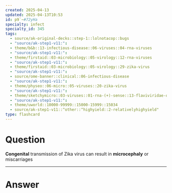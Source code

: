```yaml
---
created: 2025-04-13
updated: 2025-04-13T10:53
id: p9`~#72yHa
specialty: infect
specialty_id: 345
tags:
  - source/ak-original-decks::step-1::lolnotacop::bugs
  - "source/ak-step1-v11:": 
  - theme/b&b::13-infectious-disease::06-viruses::04-rna-viruses
  - "source/ak-step1-v11:": 
  - theme/firstaid::03-microbiology::05-virology::12-rna-viruses
  - "source/ak-step1-v11:": 
  - theme/firstaid::03-microbiology::05-virology::29-zika-virus
  - "source/ak-step1-v11:": 
  - source/ome-banner::clinical::06-infectious-disease
  - "source/ak-step1-v11:": 
  - theme/physeo::06-micro::05-viruses::20-zika-virus
  - "source/ak-step1-v11:": 
  - theme/sketchymicro::03-viruses::01-rna-(+)-sense::13-flaviviridae-overview
  - "source/ak-step1-v11:": 
  - theme/uworld::10000-99999::15000-15999::15034
  - source/ak-step1-v11::^other::^highyield::2-relativelyhighyield"
type: flashcard
---
```


# Question
**Congenital** transmission of Zika virus can result in **microcephaly** or miscarriages

---

# Answer
